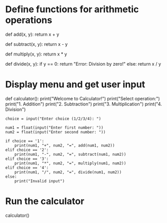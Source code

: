 # Define functions for arithmetic operations
def add(x, y):
    return x + y

def subtract(x, y):
    return x - y

def multiply(x, y):
    return x * y

def divide(x, y):
    if y == 0:
        return "Error: Division by zero!"
    else:
        return x / y

# Display menu and get user input
def calculator():
    print("Welcome to Calculator!")
    print("Select operation:")
    print("1. Addition")
    print("2. Subtraction")
    print("3. Multiplication")
    print("4. Division")

    choice = input("Enter choice (1/2/3/4): ")

    num1 = float(input("Enter first number: "))
    num2 = float(input("Enter second number: "))

    if choice == '1':
        print(num1, "+", num2, "=", add(num1, num2))
    elif choice == '2':
        print(num1, "-", num2, "=", subtract(num1, num2))
    elif choice == '3':
        print(num1, "*", num2, "=", multiply(num1, num2))
    elif choice == '4':
        print(num1, "/", num2, "=", divide(num1, num2))
    else:
        print("Invalid input")

# Run the calculator
calculator()
